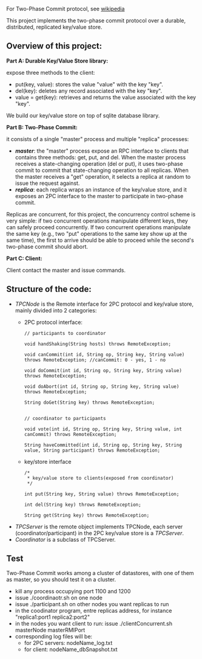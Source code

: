 For Two-Phase Commit protocol, see  [wikipedia](https://en.wikipedia.org/wiki/Two-phase_commit_protocol)

This project implements the two-phase commit protocol over a durable, distributed, replicated key/value store.

## Overview of this project:
**Part A: Durable Key/Value Store library:**

expose three methods to the client:
  - put(key, value): stores the value "value" with the key "key".
  - del(key): deletes any record associated with the key "key".
  - value = get(key): retrieves and returns the value associated with the key "key".
  
We build our key/value store on top of sqlite database library. 

**Part B: Two-Phase Commit:**

it consists of a single "master" process and multiple "replica" processes:
  - **_master_**: the "master" process expose an RPC interface to clients that contains three methods: get, put, and del. When the master process receives a state-changing operation (del or put), it uses two-phase commit to commit that state-changing operation to all replicas. When the master receives a "get" operation, it selects a replica at random to issue the request against.
  - **_replica_**: each replica wraps an instance of the key/value store, and it exposes an 2PC interface to the master to participate in two-phase commit.

Replicas are concurrent, for this project, the concurrency control scheme is very simple: if two concurrent operations manipulate different keys, they can safely proceed concurrently. If two concurrent operations manipulate the same key (e.g., two "put" operations to the same key show up at the same time), the first to arrive should be able to proceed while the second's two-phase commit should abort.

**Part C: Client:**

Client contact the master and issue commands. 

## Structure of the code:
-	*TPCNode* is the Remote interface for 2PC protocol and key/value store, mainly divided into 2 categories:
    -	2PC protocol interface:
   
            // participants to coordinator

            void handShaking(String hosts) throws RemoteException;

            void canCommit(int id, String op, String key, String value) throws RemoteException; //canCommit: 0 - yes, 1 - no

            void doCommit(int id, String op, String key, String value) throws RemoteException;

            void doAbort(int id, String op, String key, String value) throws RemoteException;

            String doGet(String key) throws RemoteException;


            // coordinator to participants

            void vote(int id, String op, String key, String value, int canCommit) throws RemoteException;

            String haveCommitted(int id, String op, String key, String value, String participant) throws RemoteException;
            
    -	key/store interface
            
            /*
             * key/value store to clients(exposed from coordinator)
             */

            int put(String key, String value) throws RemoteException;

            int del(String key) throws RemoteException;

            String get(String key) throws RemoteException;
            
-	*TPCServer* is the remote object implements TPCNode, each server (coordinator/participant) in the 2PC key/value store is a *TPCServer*.
-	*Coordinator* is a subclass of TPCServer. 

## Test
Two-Phase Commit works among a cluster of datastores, with one of them as master, so you should test it on a cluster. 
- kill any process occupying port 1100 and 1200
- issue ./coordinaotr.sh on one node
- issue ./participant.sh on other nodes you want replicas to run
- in the coodinator program, entre replicas address, for instance "replica1:port1 replica2:port2"
- in the nodes you want client to run: issue ./clientConcurrent.sh masterNode masterRMIPort
- corresponding log files will be:
  - for 2PC servers: nodeName_log.txt
  - for client: nodeName_dbSnapshot.txt
